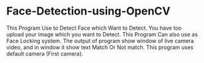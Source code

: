 # Face-Detection-using-OpenCV
This Program Use to Detect Face which Want to Detect. You have too upload your image which you want to Detect. This Program Can also use as Face Locking system. The output of program show window of live camera video, and in window it show text Match Or Not match. This program uses default camera (First camera).

